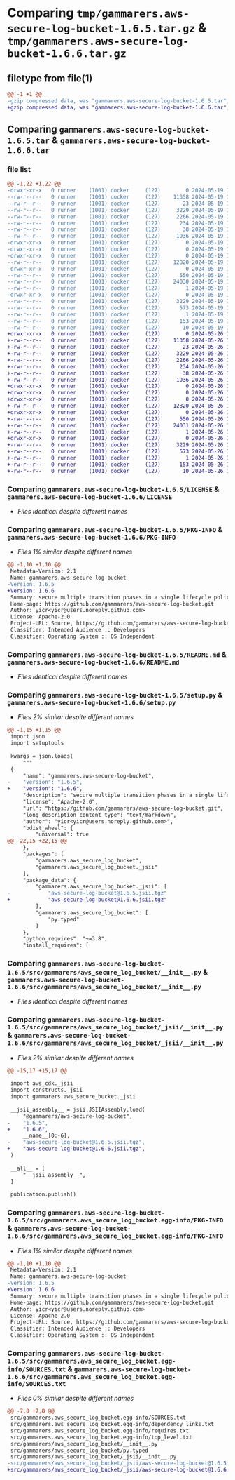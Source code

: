 # Comparing `tmp/gammarers.aws-secure-log-bucket-1.6.5.tar.gz` & `tmp/gammarers.aws-secure-log-bucket-1.6.6.tar.gz`

## filetype from file(1)

```diff
@@ -1 +1 @@
-gzip compressed data, was "gammarers.aws-secure-log-bucket-1.6.5.tar", last modified: Sun May 19 18:24:14 2024, max compression
+gzip compressed data, was "gammarers.aws-secure-log-bucket-1.6.6.tar", last modified: Sun May 26 18:23:30 2024, max compression
```

## Comparing `gammarers.aws-secure-log-bucket-1.6.5.tar` & `gammarers.aws-secure-log-bucket-1.6.6.tar`

### file list

```diff
@@ -1,22 +1,22 @@
-drwxr-xr-x   0 runner    (1001) docker     (127)        0 2024-05-19 18:24:14.889118 gammarers.aws-secure-log-bucket-1.6.5/
--rw-r--r--   0 runner    (1001) docker     (127)    11358 2024-05-19 18:24:04.000000 gammarers.aws-secure-log-bucket-1.6.5/LICENSE
--rw-r--r--   0 runner    (1001) docker     (127)       23 2024-05-19 18:24:04.000000 gammarers.aws-secure-log-bucket-1.6.5/MANIFEST.in
--rw-r--r--   0 runner    (1001) docker     (127)     3229 2024-05-19 18:24:14.889118 gammarers.aws-secure-log-bucket-1.6.5/PKG-INFO
--rw-r--r--   0 runner    (1001) docker     (127)     2266 2024-05-19 18:24:04.000000 gammarers.aws-secure-log-bucket-1.6.5/README.md
--rw-r--r--   0 runner    (1001) docker     (127)      234 2024-05-19 18:24:04.000000 gammarers.aws-secure-log-bucket-1.6.5/pyproject.toml
--rw-r--r--   0 runner    (1001) docker     (127)       38 2024-05-19 18:24:14.889118 gammarers.aws-secure-log-bucket-1.6.5/setup.cfg
--rw-r--r--   0 runner    (1001) docker     (127)     1936 2024-05-19 18:24:04.000000 gammarers.aws-secure-log-bucket-1.6.5/setup.py
-drwxr-xr-x   0 runner    (1001) docker     (127)        0 2024-05-19 18:24:14.885118 gammarers.aws-secure-log-bucket-1.6.5/src/
-drwxr-xr-x   0 runner    (1001) docker     (127)        0 2024-05-19 18:24:14.885118 gammarers.aws-secure-log-bucket-1.6.5/src/gammarers/
-drwxr-xr-x   0 runner    (1001) docker     (127)        0 2024-05-19 18:24:14.889118 gammarers.aws-secure-log-bucket-1.6.5/src/gammarers/aws_secure_log_bucket/
--rw-r--r--   0 runner    (1001) docker     (127)    12820 2024-05-19 18:24:04.000000 gammarers.aws-secure-log-bucket-1.6.5/src/gammarers/aws_secure_log_bucket/__init__.py
-drwxr-xr-x   0 runner    (1001) docker     (127)        0 2024-05-19 18:24:14.889118 gammarers.aws-secure-log-bucket-1.6.5/src/gammarers/aws_secure_log_bucket/_jsii/
--rw-r--r--   0 runner    (1001) docker     (127)      550 2024-05-19 18:24:04.000000 gammarers.aws-secure-log-bucket-1.6.5/src/gammarers/aws_secure_log_bucket/_jsii/__init__.py
--rw-r--r--   0 runner    (1001) docker     (127)    24030 2024-05-19 18:24:04.000000 gammarers.aws-secure-log-bucket-1.6.5/src/gammarers/aws_secure_log_bucket/_jsii/aws-secure-log-bucket@1.6.5.jsii.tgz
--rw-r--r--   0 runner    (1001) docker     (127)        1 2024-05-19 18:24:04.000000 gammarers.aws-secure-log-bucket-1.6.5/src/gammarers/aws_secure_log_bucket/py.typed
-drwxr-xr-x   0 runner    (1001) docker     (127)        0 2024-05-19 18:24:14.889118 gammarers.aws-secure-log-bucket-1.6.5/src/gammarers.aws_secure_log_bucket.egg-info/
--rw-r--r--   0 runner    (1001) docker     (127)     3229 2024-05-19 18:24:14.000000 gammarers.aws-secure-log-bucket-1.6.5/src/gammarers.aws_secure_log_bucket.egg-info/PKG-INFO
--rw-r--r--   0 runner    (1001) docker     (127)      573 2024-05-19 18:24:14.000000 gammarers.aws-secure-log-bucket-1.6.5/src/gammarers.aws_secure_log_bucket.egg-info/SOURCES.txt
--rw-r--r--   0 runner    (1001) docker     (127)        1 2024-05-19 18:24:14.000000 gammarers.aws-secure-log-bucket-1.6.5/src/gammarers.aws_secure_log_bucket.egg-info/dependency_links.txt
--rw-r--r--   0 runner    (1001) docker     (127)      153 2024-05-19 18:24:14.000000 gammarers.aws-secure-log-bucket-1.6.5/src/gammarers.aws_secure_log_bucket.egg-info/requires.txt
--rw-r--r--   0 runner    (1001) docker     (127)       10 2024-05-19 18:24:14.000000 gammarers.aws-secure-log-bucket-1.6.5/src/gammarers.aws_secure_log_bucket.egg-info/top_level.txt
+drwxr-xr-x   0 runner    (1001) docker     (127)        0 2024-05-26 18:23:30.280251 gammarers.aws-secure-log-bucket-1.6.6/
+-rw-r--r--   0 runner    (1001) docker     (127)    11358 2024-05-26 18:23:16.000000 gammarers.aws-secure-log-bucket-1.6.6/LICENSE
+-rw-r--r--   0 runner    (1001) docker     (127)       23 2024-05-26 18:23:16.000000 gammarers.aws-secure-log-bucket-1.6.6/MANIFEST.in
+-rw-r--r--   0 runner    (1001) docker     (127)     3229 2024-05-26 18:23:30.280251 gammarers.aws-secure-log-bucket-1.6.6/PKG-INFO
+-rw-r--r--   0 runner    (1001) docker     (127)     2266 2024-05-26 18:23:16.000000 gammarers.aws-secure-log-bucket-1.6.6/README.md
+-rw-r--r--   0 runner    (1001) docker     (127)      234 2024-05-26 18:23:16.000000 gammarers.aws-secure-log-bucket-1.6.6/pyproject.toml
+-rw-r--r--   0 runner    (1001) docker     (127)       38 2024-05-26 18:23:30.280251 gammarers.aws-secure-log-bucket-1.6.6/setup.cfg
+-rw-r--r--   0 runner    (1001) docker     (127)     1936 2024-05-26 18:23:16.000000 gammarers.aws-secure-log-bucket-1.6.6/setup.py
+drwxr-xr-x   0 runner    (1001) docker     (127)        0 2024-05-26 18:23:30.276251 gammarers.aws-secure-log-bucket-1.6.6/src/
+drwxr-xr-x   0 runner    (1001) docker     (127)        0 2024-05-26 18:23:30.276251 gammarers.aws-secure-log-bucket-1.6.6/src/gammarers/
+drwxr-xr-x   0 runner    (1001) docker     (127)        0 2024-05-26 18:23:30.280251 gammarers.aws-secure-log-bucket-1.6.6/src/gammarers/aws_secure_log_bucket/
+-rw-r--r--   0 runner    (1001) docker     (127)    12820 2024-05-26 18:23:16.000000 gammarers.aws-secure-log-bucket-1.6.6/src/gammarers/aws_secure_log_bucket/__init__.py
+drwxr-xr-x   0 runner    (1001) docker     (127)        0 2024-05-26 18:23:30.280251 gammarers.aws-secure-log-bucket-1.6.6/src/gammarers/aws_secure_log_bucket/_jsii/
+-rw-r--r--   0 runner    (1001) docker     (127)      550 2024-05-26 18:23:16.000000 gammarers.aws-secure-log-bucket-1.6.6/src/gammarers/aws_secure_log_bucket/_jsii/__init__.py
+-rw-r--r--   0 runner    (1001) docker     (127)    24031 2024-05-26 18:23:16.000000 gammarers.aws-secure-log-bucket-1.6.6/src/gammarers/aws_secure_log_bucket/_jsii/aws-secure-log-bucket@1.6.6.jsii.tgz
+-rw-r--r--   0 runner    (1001) docker     (127)        1 2024-05-26 18:23:16.000000 gammarers.aws-secure-log-bucket-1.6.6/src/gammarers/aws_secure_log_bucket/py.typed
+drwxr-xr-x   0 runner    (1001) docker     (127)        0 2024-05-26 18:23:30.280251 gammarers.aws-secure-log-bucket-1.6.6/src/gammarers.aws_secure_log_bucket.egg-info/
+-rw-r--r--   0 runner    (1001) docker     (127)     3229 2024-05-26 18:23:30.000000 gammarers.aws-secure-log-bucket-1.6.6/src/gammarers.aws_secure_log_bucket.egg-info/PKG-INFO
+-rw-r--r--   0 runner    (1001) docker     (127)      573 2024-05-26 18:23:30.000000 gammarers.aws-secure-log-bucket-1.6.6/src/gammarers.aws_secure_log_bucket.egg-info/SOURCES.txt
+-rw-r--r--   0 runner    (1001) docker     (127)        1 2024-05-26 18:23:30.000000 gammarers.aws-secure-log-bucket-1.6.6/src/gammarers.aws_secure_log_bucket.egg-info/dependency_links.txt
+-rw-r--r--   0 runner    (1001) docker     (127)      153 2024-05-26 18:23:30.000000 gammarers.aws-secure-log-bucket-1.6.6/src/gammarers.aws_secure_log_bucket.egg-info/requires.txt
+-rw-r--r--   0 runner    (1001) docker     (127)       10 2024-05-26 18:23:30.000000 gammarers.aws-secure-log-bucket-1.6.6/src/gammarers.aws_secure_log_bucket.egg-info/top_level.txt
```

### Comparing `gammarers.aws-secure-log-bucket-1.6.5/LICENSE` & `gammarers.aws-secure-log-bucket-1.6.6/LICENSE`

 * *Files identical despite different names*

### Comparing `gammarers.aws-secure-log-bucket-1.6.5/PKG-INFO` & `gammarers.aws-secure-log-bucket-1.6.6/PKG-INFO`

 * *Files 1% similar despite different names*

```diff
@@ -1,10 +1,10 @@
 Metadata-Version: 2.1
 Name: gammarers.aws-secure-log-bucket
-Version: 1.6.5
+Version: 1.6.6
 Summary: secure multiple transition phases in a single lifecycle policy bucket.
 Home-page: https://github.com/gammarers/aws-secure-log-bucket.git
 Author: yicr<yicr@users.noreply.github.com>
 License: Apache-2.0
 Project-URL: Source, https://github.com/gammarers/aws-secure-log-bucket.git
 Classifier: Intended Audience :: Developers
 Classifier: Operating System :: OS Independent
```

### Comparing `gammarers.aws-secure-log-bucket-1.6.5/README.md` & `gammarers.aws-secure-log-bucket-1.6.6/README.md`

 * *Files identical despite different names*

### Comparing `gammarers.aws-secure-log-bucket-1.6.5/setup.py` & `gammarers.aws-secure-log-bucket-1.6.6/setup.py`

 * *Files 2% similar despite different names*

```diff
@@ -1,15 +1,15 @@
 import json
 import setuptools
 
 kwargs = json.loads(
     """
 {
     "name": "gammarers.aws-secure-log-bucket",
-    "version": "1.6.5",
+    "version": "1.6.6",
     "description": "secure multiple transition phases in a single lifecycle policy bucket.",
     "license": "Apache-2.0",
     "url": "https://github.com/gammarers/aws-secure-log-bucket.git",
     "long_description_content_type": "text/markdown",
     "author": "yicr<yicr@users.noreply.github.com>",
     "bdist_wheel": {
         "universal": true
@@ -22,15 +22,15 @@
     },
     "packages": [
         "gammarers.aws_secure_log_bucket",
         "gammarers.aws_secure_log_bucket._jsii"
     ],
     "package_data": {
         "gammarers.aws_secure_log_bucket._jsii": [
-            "aws-secure-log-bucket@1.6.5.jsii.tgz"
+            "aws-secure-log-bucket@1.6.6.jsii.tgz"
         ],
         "gammarers.aws_secure_log_bucket": [
             "py.typed"
         ]
     },
     "python_requires": "~=3.8",
     "install_requires": [
```

### Comparing `gammarers.aws-secure-log-bucket-1.6.5/src/gammarers/aws_secure_log_bucket/__init__.py` & `gammarers.aws-secure-log-bucket-1.6.6/src/gammarers/aws_secure_log_bucket/__init__.py`

 * *Files identical despite different names*

### Comparing `gammarers.aws-secure-log-bucket-1.6.5/src/gammarers/aws_secure_log_bucket/_jsii/__init__.py` & `gammarers.aws-secure-log-bucket-1.6.6/src/gammarers/aws_secure_log_bucket/_jsii/__init__.py`

 * *Files 2% similar despite different names*

```diff
@@ -15,17 +15,17 @@
 
 import aws_cdk._jsii
 import constructs._jsii
 import gammarers.aws_secure_bucket._jsii
 
 __jsii_assembly__ = jsii.JSIIAssembly.load(
     "@gammarers/aws-secure-log-bucket",
-    "1.6.5",
+    "1.6.6",
     __name__[0:-6],
-    "aws-secure-log-bucket@1.6.5.jsii.tgz",
+    "aws-secure-log-bucket@1.6.6.jsii.tgz",
 )
 
 __all__ = [
     "__jsii_assembly__",
 ]
 
 publication.publish()
```

### Comparing `gammarers.aws-secure-log-bucket-1.6.5/src/gammarers.aws_secure_log_bucket.egg-info/PKG-INFO` & `gammarers.aws-secure-log-bucket-1.6.6/src/gammarers.aws_secure_log_bucket.egg-info/PKG-INFO`

 * *Files 1% similar despite different names*

```diff
@@ -1,10 +1,10 @@
 Metadata-Version: 2.1
 Name: gammarers.aws-secure-log-bucket
-Version: 1.6.5
+Version: 1.6.6
 Summary: secure multiple transition phases in a single lifecycle policy bucket.
 Home-page: https://github.com/gammarers/aws-secure-log-bucket.git
 Author: yicr<yicr@users.noreply.github.com>
 License: Apache-2.0
 Project-URL: Source, https://github.com/gammarers/aws-secure-log-bucket.git
 Classifier: Intended Audience :: Developers
 Classifier: Operating System :: OS Independent
```

### Comparing `gammarers.aws-secure-log-bucket-1.6.5/src/gammarers.aws_secure_log_bucket.egg-info/SOURCES.txt` & `gammarers.aws-secure-log-bucket-1.6.6/src/gammarers.aws_secure_log_bucket.egg-info/SOURCES.txt`

 * *Files 0% similar despite different names*

```diff
@@ -7,8 +7,8 @@
 src/gammarers.aws_secure_log_bucket.egg-info/SOURCES.txt
 src/gammarers.aws_secure_log_bucket.egg-info/dependency_links.txt
 src/gammarers.aws_secure_log_bucket.egg-info/requires.txt
 src/gammarers.aws_secure_log_bucket.egg-info/top_level.txt
 src/gammarers/aws_secure_log_bucket/__init__.py
 src/gammarers/aws_secure_log_bucket/py.typed
 src/gammarers/aws_secure_log_bucket/_jsii/__init__.py
-src/gammarers/aws_secure_log_bucket/_jsii/aws-secure-log-bucket@1.6.5.jsii.tgz
+src/gammarers/aws_secure_log_bucket/_jsii/aws-secure-log-bucket@1.6.6.jsii.tgz
```

